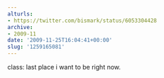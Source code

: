 ```yaml
---
alturls:
- https://twitter.com/bismark/status/6053304428
archive:
- 2009-11
date: '2009-11-25T16:04:41+00:00'
slug: '1259165081'
---
```


class: last place i want to be right now.

